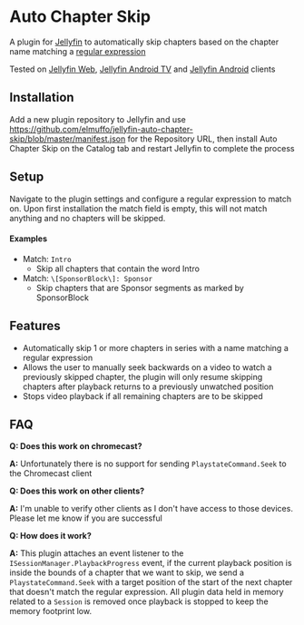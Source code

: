 # Auto Chapter Skip

A plugin for [Jellyfin](https://jellyfin.org/docs/) to automatically skip chapters based on the chapter name matching a [regular expression](https://learn.microsoft.com/en-us/dotnet/standard/base-types/regular-expression-language-quick-reference)

Tested on [Jellyfin Web](https://github.com/jellyfin/jellyfin-web), [Jellyfin Android TV](https://github.com/jellyfin/jellyfin-androidtv) and [Jellyfin Android](https://github.com/jellyfin/jellyfin-android) clients

## Installation

Add a new plugin repository to Jellyfin and use https://github.com/elmuffo/jellyfin-auto-chapter-skip/blob/master/manifest.json for the Repository URL, then install Auto Chapter Skip on the Catalog tab and restart Jellyfin to complete the process

## Setup

Navigate to the plugin settings and configure a regular expression to match on. Upon first installation the match field is empty, this will not match anything and no chapters will be skipped.

#### Examples

* Match: `Intro`
    * Skip all chapters that contain the word Intro
* Match: `\[SponsorBlock\]: Sponsor`
    * Skip chapters that are Sponsor segments as marked by SponsorBlock

## Features

* Automatically skip 1 or more chapters in series with a name matching a regular expression
* Allows the user to manually seek backwards on a video to watch a previously skipped chapter, the plugin will only resume skipping chapters after playback returns to a previously unwatched position
* Stops video playback if all remaining chapters are to be skipped

## FAQ

**Q: Does this work on chromecast?**

**A:** Unfortunately there is no support for sending `PlaystateCommand.Seek` to the Chromecast client

**Q: Does this work on other clients?**

**A:** I'm unable to verify other clients as I don't have access to those devices. Please let me know if you are successful

**Q: How does it work?**

**A:** This plugin attaches an event listener to the `ISessionManager.PlaybackProgress` event, if the current playback position is inside the bounds of a chapter that we want to skip, we send a `PlaystateCommand.Seek` with a target position of the start of the next chapter that doesn't match the regular expression. All plugin data held in memory related to a `Session` is removed once playback is stopped to keep the memory footprint low.
